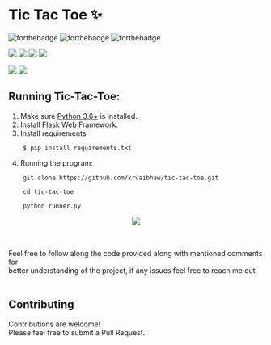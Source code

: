 # Tic Tac Toe ✨

![forthebadge](https://forthebadge.com/images/badges/built-with-love.svg)
![forthebadge](https://forthebadge.com/images/badges/for-you.svg)
![forthebadge](https://forthebadge.com/images/badges/powered-by-coffee.svg)

![](https://img.shields.io/badge/Excitement-High-red)
![](https://img.shields.io/badge/Maintained-Yes-blue)
![](https://img.shields.io/badge/Pull_Requests-Accepting-yellow)
![](https://img.shields.io/github/issues/krvaibhaw/tic-tac-toe)

![](https://img.shields.io/badge/Python-blue)
![](https://img.shields.io/badge/HTML-blueviolet)

## Running Tic-Tac-Toe:

1. Make sure [Python 3.6+](https://www.python.org/downloads/) is installed.
2. Install [Flask Web Framework](https://flask.palletsprojects.com/en/2.0.x/).
3. Install requirements  
```
    $ pip install requirements.txt
``` 
4. Running the program:
```
	git clone https://github.com/krvaibhaw/tic-tac-toe.git
```
```
	cd tic-tac-toe
```
```
	python runner.py 
```

<p align="center">
<img src="/preview/preview.gif">
</p>


<br><br>
Feel free to follow along the code provided along with mentioned comments for 
<br>better understanding of the project, if any issues feel free to reach me out.
<br><br>

## Contributing

Contributions are welcome!
<br>Please feel free to submit a Pull Request.